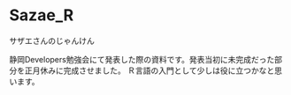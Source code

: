 Sazae_R
=======

サザエさんのじゃんけん

静岡Developers勉強会にて発表した際の資料です。発表当初に未完成だった部分を正月休みに完成させました。
Ｒ言語の入門として少しは役に立つかなと思います。
